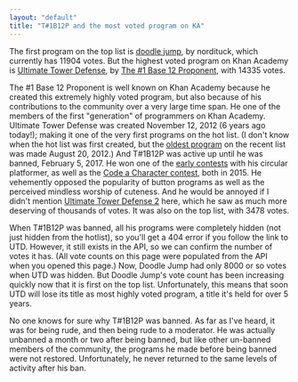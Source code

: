 ```yaml
---
layout: "default"
title: "T#1B12P and the most voted program on KA"
---
```


The first program on the top list is [doodle jump](https://khanacademy.org/cs/i/1431776579), by nordituck, which currently has <span class="vote-count" data-program-id="1431776579">11904</span> votes. But the highest voted program on Khan Academy is [Ultimate Tower Defense](https://khanacademy.org/cs/i/1106141208), by [The #1 Base 12 Proponent](https://khanacademy.org/profile/kaid_587121826918705844471320), with <span class="vote-count" data-program-id="1106141208">14335</span> votes.

The #1 Base 12 Proponent is well known on Khan Academy because he created this extremely highly voted program, but also because of his contributions to the community over a very large time span. He one of the members of the first "generation" of programmers on Khan Academy. Ultimate Tower Defense was created November 12, 2012 (6 years ago today!); making it one of the very first programs on the hot list. (I don't know when the hot list was first created, but the [oldest program](https://khanacademy.org/cs/i/981865901) on the recent list was made August 20, 2012.) And T#1B12P was active up until he was banned, February 5, 2017. He won one of the [early contests](https://khanacademy.org/cs/i/5845440555384832) with his circular platformer, as well as the [Code a Character contest](https://khanacademy.org/cs/i/5715371182129152), both in 2015. He vehemently opposed the popularity of button programs as well as the perceived mindless worship of cuteness. And he would be annoyed if I didn't mention [Ultimate Tower Defense 2](https://khanacademy.org/cs/i/6104174283718656) here, which he saw as much more deserving of thousands of votes. It was also on the top list, with <span class="vote-count" data-program-id="6104174283718656">3478</span> votes.

When T#1B12P was banned, all his programs were completely hidden (not just hidden from the hotlist), so you'll get a 404 error if you follow the link to UTD. However, it still exists in the API, so we can confirm the number of votes it has. (All vote counts on this page were populated from the API when you opened this page.) Now, Doodle Jump had only 8000 or so votes when UTD was hidden. But Doodle Jump's vote count has been increasing quickly now that it is first on the top list. Unfortunately, this means that soon UTD will lose its title as most highly voted program, a title it's held for over 5 years.

No one knows for sure why T#1B12P was banned. As far as I've heard, it was for being rude, and then being rude to a moderator. He was actually unbanned a month or two after being banned, but like other un-banned members of the community, the programs he made before being banned were not restored. Unfortunately, he never returned to the same levels of activity after his ban.

<script>
var voteCounts = Array.from(document.getElementsByClassName("vote-count"));
for (var i = 0; i < voteCounts.length; i ++) {
    var req = new XMLHttpRequest();
    req.open("GET", "https://www.khanacademy.org/api/internal/scratchpads/" + voteCounts[i].dataset.programId + "?projection={\"sumVotesIncremented\":1,\"id\":1}");
    req.addEventListener("load", function () {
        var data = JSON.parse(this.responseText);
        for (var j = 0; j < voteCounts.length; j++) {
            if (data.id.toString() === voteCounts[j].dataset.programId) {
                voteCounts[j].innerText = data.sumVotesIncremented;
                break;
            }
        }
    });
    req.send();
}
</script>

